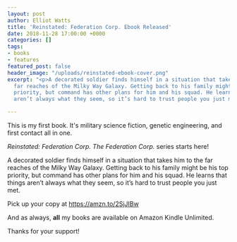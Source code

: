 ```yaml
---
layout: post
author: Elliot Watts
title: 'Reinstated: Federation Corp. Ebook Released'
date: 2018-11-28 17:00:00 +0000
categories: []
tags:
- books
- features
featured_post: false
header_image: "/uploads/reinstated-ebook-cover.png"
excerpt: "<p>A decorated soldier finds himself in a situation that takes him to the
  far reaches of the Milky Way Galaxy. Getting back to his family might be his top
  priority, but command has other plans for him and his squad. He learns that things
  aren’t always what they seem, so it’s hard to trust people you just met.</p>"

---
```

This is my first book. It's military science fiction, genetic engineering, and first contact all in one.

_Reinstated: Federation Corp. The Federation Corp._ series starts here!

A decorated soldier finds himself in a situation that takes him to the far reaches of the Milky Way Galaxy. Getting back to his family might be his top priority, but command has other plans for him and his squad. He learns that things aren’t always what they seem, so it’s hard to trust people you just met.

Pick up your copy at <a href="https://amzn.to/2SjJIBw" target="_blank" rel="noreferrer" class="img-fluid">https://amzn.to/2SjJIBw</a>

And as always, **all** my books are available on Amazon Kindle Unlimited.

Thanks for your support!